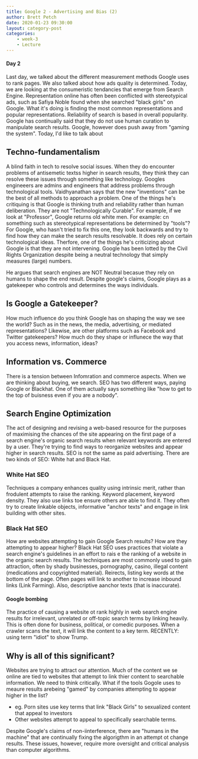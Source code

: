 ```yaml
---
title: Google 2 - Advertising and Bias (2)
author: Brett Petch
date: 2020-01-23 09:30:00
layout: category-post
categories: 
    - week-3
    - Lecture
---
```


#### Day 2

Last day, we talked about the different measurement methods Google uses to rank pages. We also talked about how ads quality is determined. Today, we are looking at the consumeristic tendancies that emerge from Search Engine. Representation online has often been conflicted with stereotypical ads, such as Safiya Noble found when she searched "black girls" on Google. What it's doing is finding the most common representations and popular representations. Reliability of search is based in overall popularity. Google has continually said that they do not use human curation to manipulate search results. Google, however does push away from "gaming the system". Today, I'd like to talk about 

## Techno-fundamentalism
A blind faith in tech to resolve social issues. When they do encounter problems of antisemetic textss higher in search results, they think they can resolve these issues through something like technology. Googles engineeers are admins and engineers that address problems through technological tools. Vaidhyanathan says that the new "inventions" can be the best of all methods to approach a problem. One of the things he's critiquing is that Google is thinking truth and reliability rather than human deliberation. They are not "Technologically Curable".  For example, if we look at "Professor", Google returns old white men. For example: cn something such as stereotypical representations be determined by "tools"? For Google, who hasn't tried to fix this one, they look backwards and try to find how they can make the search results resolvable. It does rely on certain technological ideas. Therfore, one of the things he's criticizing about Google is that they are not intervening. Google has been lotted by the Civil Rights Organization despite being a neutral technology that simply measures (large) numbers.

He argues that search engines are NOT Neutral becasue they rely on humans to shape the end result. Despite google's claims, Google plays as a gatekeeper who controls and determines the ways individuals. 

## Is Google a Gatekeeper?
How much influence do you think Google has on shaping the way we see the world? Such as in the news, the media, advertising, or mediated representations? Likewise, are other platforms such as Facebook and Twitter gatekeepers? How much do they shape or influnece the way that you access news, information, ideas?

## Information vs. Commerce
There is a tension between Infomration and commerce aspects. When we are thinking about buying, we search. SEO has two different ways, paying Google or Blackhat. One of them actually says something like "how to get to the top of buisness even if you are a nobody". 

## Search Engine Optimization
The act of designing and revising a web-based resource for the purposes of maximising the chances of the site appearing on the first page of a search engine's organic search results when relevant keywords are entered by a user. They're trying to find ways to reorganize websites and appear higher in search results. SEO is not the same as paid advertising. There are two kinds of SEO: White hat and Black Hat.

### White Hat SEO
Techniques a company enhances quality using intrinsic merit, rather than frodulent attempts to raise the ranking. Keyword placement, keyword density. They also use links toe ensure others are able to find it. They often try to create linkable objects, informative "anchor texts" and engage in link building with other sites.

### Black Hat SEO
How are websites attempting to gain Google Search results? How are they attempting to appear higher? Black Hat SEO uses practices that violate a search engine's guidelines in an effort to rais e the ranking of a website in the organic search results. The techniques are most commonly used to gain attraction, often by shady businesses, pornography, casino, illegal content (medications and copyrighted material). Reirects, listing key words at the bottom of the page. Often pages will link to another to increase inbound links (Link Farming). Also, descriptive aanchor texts (that is inaccurate).

#### Google bombing
The practice of causing a website ot rank highly in web search engine results for irrelevant, unrelated or off-topic search terms by linking heavily. This is often done for business, political, or comedic purposes. When a crawler scans the text, it will link the content to a key term. RECENTLY: using term "idiot" to show Trump. 
 
## Why is all of this significant?
Websites are trying to attract our attention. Much of the content we se online are tied to websites that attempt to link thier content to searchable information. We need to think critically. What if the tools Gogole uses to meaure results arebeing "gamed" by companies attempting to appear higher in the list? 
- eg. Porn sites use key terms that link "Black Girls" to sexualized content that appeal to investors
- Other websites attempt to appeal to specifically searchable terms. 

Despite Google's claims of non-iinterference, there are "humans in the machine" that are continually fixing the algorigthm in an attempt ot change results. These issues, however, require more oversight and critical analysis than computer algorithms.